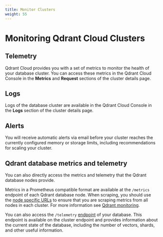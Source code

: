 ```yaml
---
title: Monitor Clusters
weight: 55
---
```


# Monitoring Qdrant Cloud Clusters

## Telemetry

Qdrant Cloud provides you with a set of metrics to monitor the health of your database cluster. You can access these metrics in the Qdrant Cloud Console in the **Metrics** and **Request** sections of the cluster details page.

## Logs

Logs of the database cluster are available in the Qdrant Cloud Console in the **Logs** section of the cluster details page.

## Alerts

You will receive automatic alerts via email before your cluster reaches the currently configured memory or storage limits, including recommendations for scaling your cluster.

## Qdrant database metrics and telemetry

You can also directly access the metrics and telemetry that the Qdrant database nodes provide.

Metrics in a Prometheus compatible format are available at the `/metrics` endpoint of each Qdrant database node. When scraping, you should use the [node specific URLs](/documentation/cloud/cluster-access/#node-specific-endpoints) to ensure that you are scraping metrics from all nodes in each cluster. For more information see [Qdrant monitoring](/documentation/guides/monitoring).

You can also access the `/telemetry` [endpoint](https://api.qdrant.tech/api-reference/service/telemetry) of your database. This endpoint is available on the cluster endpoint and provides information about the current state of the database, including the number of vectors, shards, and other useful information.